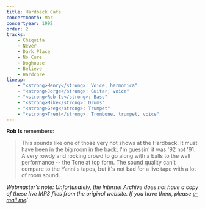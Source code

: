 ```yaml
---
title: Hardback Cafe
concertmonth: Mar
concertyear: 1992
order: 2
tracks:
    - Chiquita
    - Never
    - Dark Place
    - No Cure
    - Doghouse
    - Believe
    - Hardcore
lineup:
    - "<strong>Henry</strong>: Voice, harmonica"
    - "<strong>Jorge</strong>: Guitar, voice"
    - "<strong>Rob Is</strong>: Bass"
    - "<strong>Mike</strong>: Drums"
    - "<strong>Greg</strong>: Trumpet"
    - "<strong>Trent</strong>: Trombone, trumpet, voice"
---
```

**Rob Is** remembers:

> This sounds like one of those very hot shows at the Hardback. It must have been in the big room in the back, I'm guessin' it was '92 not '91. A very rowdy and rocking crowd to go along with a balls to the wall performance -- the Tone at top form. The sound quality can't compare to the Yanni's tapes, but it's not bad for a live tape with a lot of room sound.

_Webmaster's note: Unfortunately, the Internet Archive does not have a copy of these live MP3 files from the original website. If you have them, please [e-mail me](mailto:admin@dmlive.wiki)!_